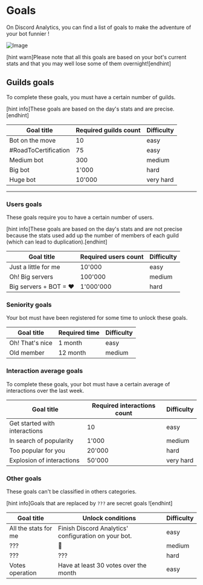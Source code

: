 # Goals

On Discord Analytics, you can find a list of goals to make the adventure of your bot funnier !

![Image](https://i.imgur.com/VlfOEmN.png)

[hint warn]Please note that all this goals are based on your bot's current stats and that you may well lose some of them overnight![endhint]

## Guilds goals

To complete these goals, you must have a certain number of guilds.

[hint info]These goals are based on the day's stats and are precise.[endhint]

| Goal title           | Required guilds count | Difficulty |
| -------------------- | --------------------- | ---------- |
| Bot on the move      | 10                    | easy       |
| #RoadToCertification | 75                    | easy       |
| Medium bot           | 300                   | medium     |
| Big bot              | 1'000                 | hard       |
| Huge bot             | 10'000                | very hard  |

***

### Users goals

These goals require you to have a certain number of users.

[hint info]These goals are based on the day's stats and are not precise because the stats used add up the number of members of each guild (which can lead to duplication).[endhint]

| Goal title            | Required users count | Difficulty |
| --------------------- | -------------------- | ---------- |
| Just a little for me  | 10'000               | easy       |
| Oh! Big servers       | 100'000              | medium     |
| Big servers + BOT = ♥ | 1'000'000            | hard       |

### Seniority goals

Your bot must have been registered for some time to unlock these goals.

| Goal title      | Required time | Difficulty |
| --------------- | ------------- | ---------- |
| Oh! That's nice | 1 month       | easy       |
| Old member      | 12 month      | medium     |

### Interaction average goals

To complete these goals, your bot must have a certain average of interactions over the last week.

| Goal title                    | Required interactions count | Difficulty |
| ----------------------------- | --------------------------- | ---------- |
| Get started with interactions | 10                          | easy       |
| In search of popularity       | 1'000                       | medium     |
| Too popular for you           | 20'000                      | hard       |
| Explosion of interactions     | 50'000                      | very hard  |

### Other goals

These goals can't be classified in others categories.

[hint info]Goals that are replaced by `???` are secret goals ![endhint]

| Goal title           | Unlock conditions                                                    | Difficulty |
| -------------------- | -------------------------------------------------------------------- | ---------- |
| All the stats for me | Finish Discord Analytics' configuration on your bot. | easy       |
| ???                  | 🥖                                                                   | medium     |
| ???                  | ???                                                                  | hard       |
| Votes operation      | Have at least 30 votes over the month                                | easy       |
